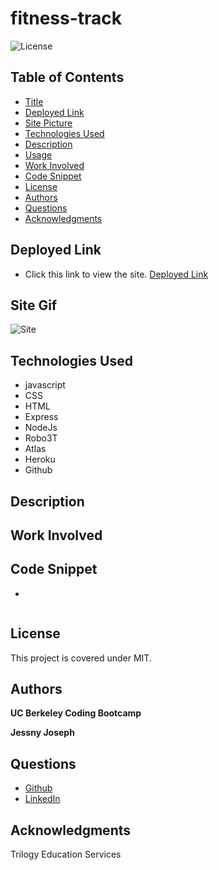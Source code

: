 # fitness-track

![License](https://img.shields.io/badge/license-MIT-181717?style=for-the-badge) 

## Table of Contents
* [Title](#title)
* [Deployed Link](#deployed-link)
* [Site Picture](#site-gif)
* [Technologies Used](#technologies-used)
* [Description](#description)
* [Usage](#usage)
* [Work Involved](#work-involved)
* [Code Snippet](#code-snippet)
* [License](#license)
* [Authors](#authors)
* [Questions](#questions)
* [Acknowledgments](#acknowledgments)

## Deployed Link
* Click this link to view the site.
[Deployed Link]()

## Site Gif
![Site]()

## Technologies Used
* javascript
* CSS
* HTML
* Express
* NodeJs
* Robo3T
* Atlas
* Heroku
* Github

## Description



## Work Involved


## Code Snippet
* 
```

```

## License
This project is covered under MIT.

## Authors
**UC Berkeley Coding Bootcamp**

**Jessny Joseph** 

## Questions 
* [Github](https://github.com/jessnyj)
* [LinkedIn](https://www.linkedin.com/in/jessny-joseph-361515201)

## Acknowledgments
Trilogy Education Services
